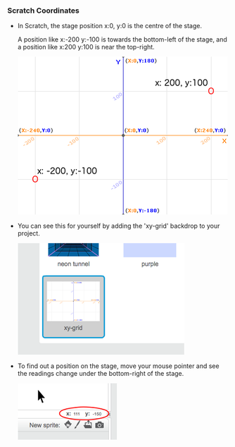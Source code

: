 ### Scratch Coordinates

+ In Scratch, the stage position x:0, y:0 is the centre of the stage.

    A position like x:-200 y:-100 is towards the bottom-left of the stage, and a position like x:200 y:100 is near the top-right.

    ![Stage coordinates](images/coordinates-stage.png)

+ You can see this for yourself by adding the 'xy-grid' backdrop to your project.

    ![Stage coordinates](images/coordinates-backdrop.png)

+ To find out a position on the stage, move your mouse pointer and see the readings change under the bottom-right of the stage.

    ![Coordinate readings](images/coordinates-xy-example.png)
